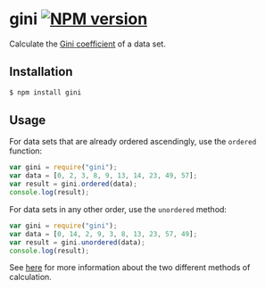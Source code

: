 # gini [![NPM version](http://img.shields.io/npm/v/gini.svg?style=flat-square)](https://www.npmjs.org/package/gini)

Calculate the [Gini coefficient](http://en.wikipedia.org/wiki/Gini_coefficient) of a data set.

## Installation

```bash
$ npm install gini
```

## Usage

For data sets that are already ordered ascendingly, use the `ordered` function:

```javascript
var gini = require("gini");
var data = [0, 2, 3, 8, 9, 13, 14, 23, 49, 57];
var result = gini.ordered(data);
console.log(result);
```

For data sets in any other order, use the `unordered` method:

```javascript
var gini = require("gini");
var data = [0, 14, 2, 9, 3, 8, 13, 23, 57, 49];
var result = gini.unordered(data);
console.log(result);
```

See [here](http://mathworld.wolfram.com/GiniCoefficient.html) for more information about the two different methods of calculation.
